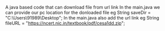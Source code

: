 A java based code that can download file from url link In the main.java we can provide our pc location for the donloaded file eg String saveDir = "C:\Users\91989\Desktop"; In the main.java also add the url link eg String fileURL = "https://ncert.nic.in/textbook/pdf/cesa1dd.zip";
